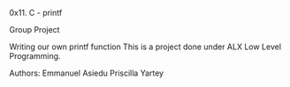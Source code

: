 0x11. C - printf

Group Project

Writing our own printf function
This is a project done under ALX Low Level Programming.

Authors:
Emmanuel Asiedu
Priscilla Yartey
